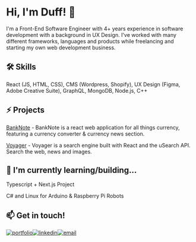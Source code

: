 
# Hi, I'm Duff! 👋



I'm a Front-End Software Engineer with 4+ years experience in software development with a background in UX Design. I've worked with many different frameworks, languages and products while freelancing and starting my own web development business. 
## 🛠 Skills
React (JS, HTML, CSS), CMS (Wordpress, Shopify), UX Design (Figma, Adobe Creative Suite), GraphQL, MongoDB, Node.js, C++


## ⚡️ Projects
[BankNote](https://github.com/wisberg/banknote) - BankNote is a react web application for all things currency, featuring a currency converter & currency news section.

[Voyager](https://github.com/wisberg/voyager) - Voyager is a search engine built with React and the uSearch API. Search the web, news and images.


## 🧠 I'm currently learning/building...
Typescript + Next.js Project

C# and Linux for Arduino & Raspberry Pi Robots





## 📫 Get in touch!
[![portfolio](https://img.shields.io/badge/my_portfolio-000?style=for-the-badge&logo=react-fi&logoColor=white)](https://duffisberg.com/)[![linkedin](https://img.shields.io/badge/linkedin-0A66C2?style=for-the-badge&logo=linkedin&logoColor=white)](https://www.linkedin.com/in/duffisberg)[![email](https://img.shields.io/badge/Email-96afab?style=for-the-badge&logo=minutemailer&logoColor=white)](mailto:duffisberg@gmail.com)
